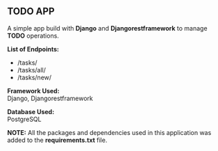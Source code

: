 ## TODO APP

A simple app build with **Django** and **Djangorestframework** to manage **TODO** operations.

**List of Endpoints:**
* /tasks/
* /tasks/all/
* /tasks/new/

**Framework Used:**\
Django, Djangorestframework

**Database Used:**\
PostgreSQL

**NOTE:** All the packages and dependencies used in this application was added to the **requirements.txt** file.
